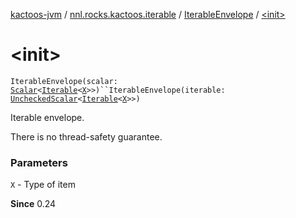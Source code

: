 [kactoos-jvm](../../index.md) / [nnl.rocks.kactoos.iterable](../index.md) / [IterableEnvelope](index.md) / [&lt;init&gt;](./-init-.md)

# &lt;init&gt;

`IterableEnvelope(scalar: `[`Scalar`](../../nnl.rocks.kactoos/-scalar/index.md)`<`[`Iterable`](https://kotlinlang.org/api/latest/jvm/stdlib/kotlin.collections/-iterable/index.html)`<`[`X`](index.md#X)`>>)``IterableEnvelope(iterable: `[`UncheckedScalar`](../../nnl.rocks.kactoos.scalar/-unchecked-scalar/index.md)`<`[`Iterable`](https://kotlinlang.org/api/latest/jvm/stdlib/kotlin.collections/-iterable/index.html)`<`[`X`](index.md#X)`>>)`

Iterable envelope.

There is no thread-safety guarantee.

### Parameters

`X` - Type of item

**Since**
0.24

